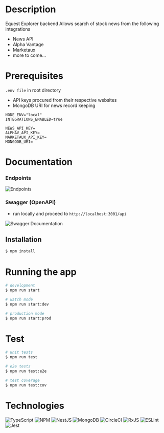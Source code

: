 # Description

Equest Explorer backend
Allows search of stock news from the following integrations

- News API
- Alpha Vantage
- Marketaux
- more to come...

# Prerequisites

`.env file` in root directory

- API keys procured from their respective websites
- MongoDB URI for news record keeping

```
NODE_ENV="local"
INTEGRATIONS_ENABLED=true

NEWS_API_KEY=
ALPHAV_API_KEY=
MARKETAUX_API_KEY=
MONGODB_URI=
```

# Documentation

### Endpoints

![Endpoints](https://github.com/hpuma/equest-explorer-backend-v2/blob/main/resources/endpoints.gif)

### Swagger (OpenAPI)

- run locally and proceed to `http://localhost:3001/api`

![Swagger Documentation](https://github.com/hpuma/equest-explorer-backend-v2/blob/main/resources/swagger.gif)

## Installation

```bash
$ npm install
```

# Running the app

```bash
# development
$ npm run start

# watch mode
$ npm run start:dev

# production mode
$ npm run start:prod
```

# Test

```bash
# unit tests
$ npm run test

# e2e tests
$ npm run test:e2e

# test coverage
$ npm run test:cov
```

# Technologies

![TypeScript](https://img.shields.io/badge/typescript-%23007ACC.svg?style=for-the-badge&logo=typescript&logoColor=white)
![NPM](https://img.shields.io/badge/NPM-%23CB3837.svg?style=for-the-badge&logo=npm&logoColor=white)
![NestJS](https://img.shields.io/badge/nestjs-%23E0234E.svg?style=for-the-badge&logo=nestjs&logoColor=white)
![MongoDB](https://img.shields.io/badge/MongoDB-%234ea94b.svg?style=for-the-badge&logo=mongodb&logoColor=white)
![CircleCI](https://img.shields.io/badge/circle%20ci-%23161616.svg?style=for-the-badge&logo=circleci&logoColor=white)
![RxJS](https://img.shields.io/badge/rxjs-%23B7178C.svg?style=for-the-badge&logo=reactivex&logoColor=white)
![ESLint](https://img.shields.io/badge/ESLint-4B3263?style=for-the-badge&logo=eslint&logoColor=white)
![Jest](https://img.shields.io/badge/-jest-%23C21325?style=for-the-badge&logo=jest&logoColor=white)
